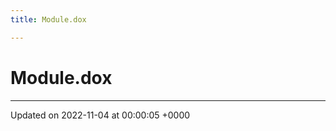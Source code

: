 ```yaml
---
title: Module.dox

---
```


# Module.dox








-------------------------------

Updated on 2022-11-04 at 00:00:05 +0000
